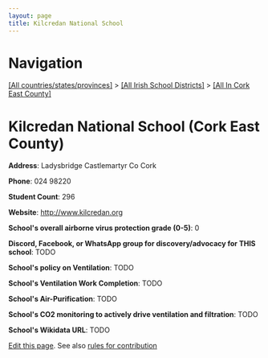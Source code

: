 ```yaml
---
layout: page
title: Kilcredan National School
---
```

# Navigation

[[All countries/states/provinces]](../../..) > [[All Irish School Districts]](../..) > [[All In Cork East County]](..)

# Kilcredan National School (Cork East County)

**Address**: Ladysbridge Castlemartyr Co Cork

**Phone**: 024 98220

**Student Count**: 296

**Website**: <http://www.kilcredan.org>

**School's overall airborne virus protection grade (0-5)**: 0

**Discord, Facebook, or WhatsApp group for discovery/advocacy for THIS school**: TODO

**School's policy on Ventilation**: TODO

**School's Ventilation Work Completion**: TODO

**School's Air-Purification**: TODO

**School's CO2 monitoring to actively drive ventilation and filtration**: TODO

**School's Wikidata URL**: TODO


[Edit this page](https://github.com/ventilate-schools/Ireland/edit/main/./Cork_East_County/Kilcredan_National_School.md). See also [rules for contribution](../../../contribution-rules/)